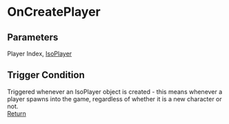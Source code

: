 # OnCreatePlayer
## Parameters
Player Index, [IsoPlayer](https://projectzomboid.com/modding/zombie/characters/IsoPlayer.html)
## Trigger Condition
Triggered whenever an IsoPlayer object is created - this means whenever a player spawns into the game, regardless of whether it is a new character or not.  
[Return](../Events.md)

